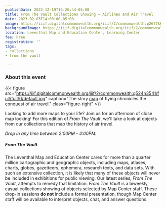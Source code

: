 ```yaml
---
publishDate: 2022-12-19T16:20:44-05:00
title: From The Vault Collections Showing — Airlines and Air Travel
date: 2023-02-03T14:00:00-05:00
image: https://iiif.digitalcommonwealth.org/iiif/2/commonwealth:p2677k68s/full/2000,/0/default.jpg
backgroundImage: https://iiif.digitalcommonwealth.org/iiif/2/commonwealth:p2677k68s/full/2000,/0/default.jpg
location: Leventhal Map and Education Center, Learning Center
fee: Free
registration: ''
tags:
- collections
- from the vault

---
```

### About this event

{{< figure src="https://iiif.digitalcommonwealth.org/iiif/2/commonwealth:q524n3541/full/full/0/default.jpg" caption="The story [map](https://collections.leventhalmap.org/search/commonwealth:q524n353r) of flying chronicles the conquest of air travel." class="figure-right" >}}

Looking to add more maps to your life? Join us for an afternoon of close map looking! For this edition of _From The Vault_, we'll take a look at objects from our collections that map the history of air travel. 

_Drop in any time between 2:00PM - 4:00PM._

##### _From The Vault_

The Leventhal Map and Education Center cares for more than a quarter million cartographic and geographic objects, including maps, atlases, charts, globes, gazetteers, ephemera, research texts, and data sets. With such an extensive collection, it is likely that many of these objects will never be included in exhibitions for public viewing. Our latest series, _From The Vault_, attempts to remedy that limitation. _From The Vault_ is a biweekly, casual collections showing of objects selected by Map Center staff. These drop-in sessions **do not** include a formal presentation, though Map Center staff will be available to interpret objects, chat, and answer questions.